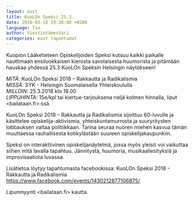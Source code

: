```yaml
---
layout: post
title: KuoLOn Speksi 25.3.
date: 2018-03-18 19:20:00 +0200
language: fin
author: Viestintämestari
categories: muut tapahtumat
---
```

Kuopion Lääketieteen Opiskelijoiden Speksi kutsuu kaikki paikalle nauttimaan ensiluokkaisen kierosta savolaisesta huumorista ja pitämään hauskaa yhdessä 25.3 KuoLOn Speksin Helsingin näytökseen!

*MITÄ*: KuoLOn Speksi 2018 – Rakkautta ja Radikalismia<br>
*MISSÄ*: SYK - Helsingin Suomalaisella Yhteiskoululla<br>
*MILLOIN*: 25.3.2018 klo 18.00<br>
*LIPPUHINTA*: 15e/kpl tai kiertue-tarjouksena neljä kolmen hinnalla, liput <bailataan.fi>:ssä<br>

KuoLOn Speksi 2018 – Rakkautta ja Radikalismia sijoittuu 60-luvulle ja käsittelee opiskelija-aktivismia, yhteiskuntamurrosta ja suuryritysten lobbauksen valtaa politiikkaan. Tarina seuraa nuoren miehen kasvua tämän muuttaessa rauhallisesta kotikylästään suureen opiskelijakaupunkiin.

Speksi on interaktiivinen opiskelijanäytelmä, jossa myös yleisö voi vaikuttaa siihen mitä lavalla tapahtuu. Jännitystä, huumoria, musikaaliesityksiä ja improvisaatiota luvassa.

Lisätietoa löytyy tapahtumasta facebookissa: KuoLOn Speksi 2018 - Rakkautta ja Radikalismia <https://www.facebook.com/events/1430212877106875/>

Lipunmyynti <bailataan.fi> kautta.